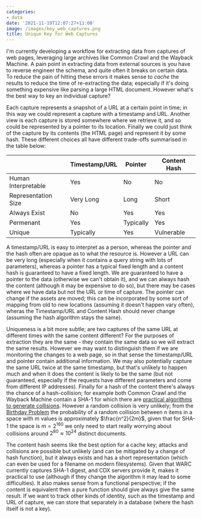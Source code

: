 ```yaml
---
categories:
- data
date: '2021-11-19T12:07:27+11:00'
image: /images/key_web_captures.png
title: Unique Key for Web Captures
---
```


I'm currently developing a workflow for extracting data from captures of web pages, leveraging large archives like Common Crawl and the Wayback Machine.
A pain point in extracting data from external sources is you have to reverse engineer the schema, and quite often it breaks on certain data.
To reduce the pain of hitting these errors it makes sense to *cache* the results to reduce the time of re-extracting the data; especially if it's doing something expensive like parsing a large HTML document.
However what's the best way to key an individual capture?

Each capture represents a snapshot of a URL at a certain point in time; in this way we could represent a capture with a timestamp and URL.
Another view is each capture is stored somewhere where we retrieve it, and so could be represented by a pointer to its location.
Finally we could just think of the capture by its contents (the HTML page) and represent it by some hash.
These different choices all have different trade-offs summarised in the table below:

|                     | Timestamp/URL | Pointer   | Content Hash |
|---------------------|---------------|-----------|--------------|
| Human Interpretable | Yes           | No        | No           |
| Representation Size | Very Long     | Long      | Short        |
| Always Exist        | No            | Yes       | Yes          |
| Permenant           | Yes           | Typically | Yes          |
| Unique              | Typically     | Yes       | Vulnerable   |


A timestamp/URL is easy to interpret as a person, whereas the pointer and the hash often are opaque as to what the resource is.
However a URL can be very long (especially when it contains a query string with lots of parameters), whereas a pointer has a typical fixed length and a content hash is guaranteed to have a fixed length.
We are guaranteed to have a pointer to the data (otherwise we can't obtain it), and we can always hash the content (although it may be expensive to do so), but there may be cases where we have data but not the URL or time of capture.
The pointer can change if the assets are moved; this can be incorporated by some sort of mapping from old to new locations (assuming it doesn't happen vary often), wheras the Timestamp/URL and Content Hash should never change (assuming the hash algorithm stays the same).

Uniqueness is a bit more subtle; are two captures of the same URL at different times with the same content different?
For the purposes of extraction they are the same - they contain the same data so we will extract the same results.
However we may want to distinguish them if we are monitoring the changes to a web page, so in that sense the timestamp/URL and pointer contain additional information.
We may also potentially capture the same URL twice at the same timestamp, but that's unlikely to happen much and when it does the content is likely to be the same (but not guaranteed, especially if the requests have different parameters and come from different IP addresses).
Finally for a hash of the content there's always the chance of a hash-collision; for example both Common Crawl and the Wayback Machine contain a SHA-1 for which there are [practical algorithms to generate collisions](https://security.googleblog.com/2017/02/announcing-first-sha1-collision.html).
However a random collision is very unlikely; from the [Birthday Problem](https://en.wikipedia.org/wiki/Birthday_problem) the probability of a random collision between n items in a space with m values is approximately $\frac{n^2}{2m}$, given that for SHA-1 the space is $m = 2^{160}$ we only need to start really worrying about collisions around $2^{80} \approx 10^{24}$ distinct documents.

The content hash seems like the best option for a cache key; attacks and collisions are possible but unlikely (and can be mitigated by a change of hash function), but it always exists and has a short representation (which can even be used for a filename on modern filesystems).
Given that WARC currently captures SHA-1 digest, and CDX servers provide it, makes it practical to use (although if they change the algorithm it may lead to some difficulties).
It also makes sense from a functional perspective; if the content is equivalent then a pure function should give always give the same result.
If we want to track other kinds of identity, such as the timestamp and URL of capture, we can store that separately in a database (where the hash itself is not a key).